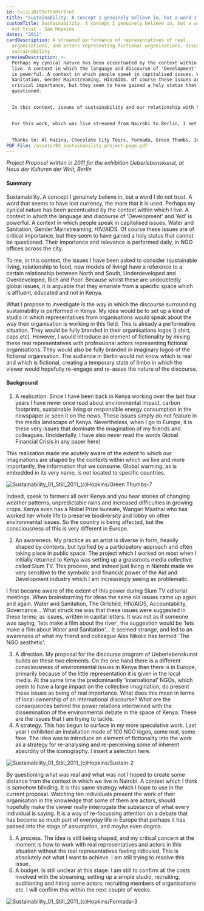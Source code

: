 ```yaml
---
id: CviiLiDr59xfSbHtr7rn5
title: "Sustainability. A concept I genuinely believe in, but a word I do not trust "
customTitle: Sustainability. A concept I genuinely believe in, but a word I do
  not trust - Sam Hopkins
dates: "2011"
cardDescription: A streamed performance of representatives of real
  organisations, and actors representing fictional organisations, discussing
  sustainability
previewDescription: >-
  Perhaps my cynical nature has been accentuated by the context within which I
  live. A context in which the language and discourse of 'Development' and 'Aid'
  is powerful. A context in which people speak in capitalised issues. Water and
  Sanitation, Gender Mainstreaming, HIV/AIDS. Of course these issues are of
  critical importance, but they seem to have gained a holy status that cannot be
  questioned.  


  In this context, issues of sustainability and our relationship with the environment have a reference to a certain relationship between North and South, Underdeveloped and Overdeveloped, Rich and Poor. Whilst these are undoubtedly global issues, it is arguable that they emanate from a specific space which is affluent, educated and not in Kenya. 


  For this work, which was live streamed from Nairobi to Berlin, I set up a studio in which representatives from Kenyan organizations spoke about the way they understood and related to sustainability. However, I introduced a fictional dimension by mixing these real representatives with professional actors representing fictional organizations. 


  Thanks to: Al Hazira, Chocolate City Tours, Formada, Green Thumbs, Jobless Corner Campus, Loos for Life, Simama Pamoja Initiative, Spark Africa, Sustain, Sophia Bauer. Supported by: Haus der Kulturen der Welt, Goethe Institut Nairobi
PDF File: /assets/03_sustainability_project-page.pdf
---
```

*Project Proposal written in 2011 for the exhibition Ueberlebenskunst, at Haus der Kulturen der Welt, Berlin*



#### Summary

Sustainability. A concept I genuinely believe in, but a word I do not trust. A word that seems to have lost currency, the more that it is used. Perhaps my cynical nature has been accentuated by the context within which I live. A context in which the language and discourse of 'Development' and 'Aid' is powerful. A context in which people speak in capitalised issues. Water and Sanitation, Gender Mainstreaming, HIV/AIDS. Of course these issues are of critical importance, but they seem to have gained a holy status that cannot be questioned. Their importance and relevance is performed daily, in NGO offices across the city. 

To me, in this context, the issues I have been asked to consider (sustainable living, relationship to food, new models of living) have a reference to a certain relationship between North and South, Underdeveloped and Overdeveloped, Rich and Poor. Because whilst these are undoubtedly global issues, it is arguable that they emanate from a specific space which is affluent, educated and not in Kenya. 

What I propose to investigate is the way in which the discourse surrounding sustainability is performed in Kenya. My idea would be to set up a kind of studio in which representatives from organisations would speak about the way their organisation is working in this field. This is already a performative situation. They would be fully branded in their organisations logos (t shirt, caps etc). However, I would introduce an element of fictionality by mixing these real representatives with professional actors representing fictional organisations. They would also be fully branded in imaginary logos of the fictional organisation. The audience in Berlin would not know which is real and which is fictional, creating a temporary state of limbo in which the viewer would hopefully re-engage and re-asses the nature of the discourse. 

#### Background

1. A realisation. Since I have been back in Kenya working over the last four years I have never once read about environmental impact, carbon footprints, sustainable living or responsible energy consumption in the newspaper or seen it on the news. These issues simply do not feature in the media landscape of Kenya. Nevertheless, when I go to Europe, it is these very issues that dominate the imagination of my friends and colleagues. (Incidentally, I have also never read the words Global Financial Crisis in any paper here) 

This realisation made me acutely aware of the extent to which our imaginations are shaped by the contexts within which we live and more importantly, the information that we consume. Global warming, as is embedded in its very name, is not located to specific countries. 

![](/assets/sustainability_01_still_2011_-c-hopkins-green-thumbs-7.jpg "Sustainability_01_Still_2011_(c)Hopkins/Green Thumbs-7")

Indeed, speak to farmers all over Kenya and you hear stories of changing weather patterns, unpredictable rains and increased difficulties in growing crops. Kenya even has a Nobel Prize laureate, Wangari Maathai who has worked her whole life to preserve biodiversity and lobby on other environmental issues. So the country is being affected, but the consciousness of this is very different in Europe.   

2. An awareness.  My practice as an artist is diverse in form, heavily shaped by contexts, but typified by a participatory approach and often taking place in public space. The project which I worked on most when I initially returned to Kenya was setting up a grassroots media collective called Slum TV. This process, and indeed just living in Nairobi made we very sensitive to the symbolic and financial power of the Aid and Development industry which I am increasingly seeing as problematic. 

I first became aware of the extent of this power during Slum TV editorial meetings. When brainstorming for ideas the same old issues came up again and again. Water and Sanitation, The Girlchild, HIV/AIDS, Accountability, Governance... What struck me was that these issues were suggested in these terms; as issues, written in capital letters. It was not as if someone was saying, 'lets make a film about the river', the suggestion would be 'lets make a film about Water and Sanitation'... It seemed strange, and led to an awareness of what my friend and colleague Alex Nikolic has termed 'The NGO aesthetic'.

3. A direction. My proposal for the discourse program of Ueberlebenskunst builds on these two elements. On the one hand there is a different consciousness of environmental issues in Kenya than there is in Europe, primarily because of the little representation  it is given in the local media. At the  same time the predominantly 'international' NGOs, which seem to have a large impact on the collective imagination, do present these issues as being of real importance. What does this mean in terms of local ownership of an international discourse? What are the consequences behind the power relations intertwined with the dissemination of the environmental debate in the space of Kenya. These are the issues that I am trying to tackle. 
4. A strategy. This has begun to surface in my more speculative work. Last year I exhibited an installation made of 100 NGO logos, some real, some fake. The idea was to introduce an element of fictionality into the work as a strategy for re-analysing and re-perceiving some of inherent absurdity of the iconography. I insert a selection here. 

![](/assets/sustainability_01_still_2011_-c-hopkins-sustain-2.jpg "Sustainability_01_Still_2011_(c)Hopkins/Sustain-2")

By questioning what was real and what was not I hoped to create some distance from the context in which we live in Nairobi. A context which I think is somehow blinding. It is this same strategy which I hope to use in the current proposal. Watching ten individuals present the work of their organisation in the knowledge that some of them are actors, should hopefully make the viewer really interrogate the substance of what every individual is saying. It is a way of re-focussing attention on a debate that has become so much part of everyday life in Europe that perhaps it has passed into the stage of assumption, and maybe even dogma. 

5. A process.  The idea is still being shaped, and my critical concern at the moment is how to work with real representatives and actors in this situation without the real representatives feeling ridiculed. This is absolutely not what I want to achieve. I am still trying to resolve this issue. 
6. A budget. Is still unclear at this stage. I am still to confirm all the costs involved with the streaming, setting up a simple studio, recruiting, auditioning and hiring some actors, recruiting members of organisations etc. I will confirm this within the next couple of weeks. 

![](/assets/sustainability_01_still_2011_-c-hopkins-formada-3.jpg "Sustainability_01_Still_2011_(c)Hopkins/Formada-3")
